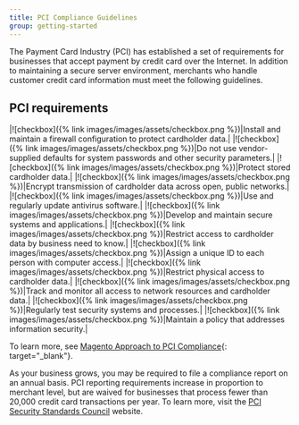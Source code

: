 ```yaml
---
title: PCI Compliance Guidelines
group: getting-started
---
```


The Payment Card Industry (PCI) has established a set of requirements for businesses that accept payment by credit card over the Internet. In addition to maintaining a secure server environment, merchants who handle customer credit card information must meet the following guidelines.

## PCI requirements

|![checkbox]({% link images/images/assets/checkbox.png %})|Install and maintain a firewall configuration to protect cardholder data.|
|![checkbox]({% link images/images/assets/checkbox.png %})|Do not use vendor-supplied defaults for system passwords and other security parameters.|
|![checkbox]({% link images/images/assets/checkbox.png %})|Protect stored cardholder data.|
|![checkbox]({% link images/images/assets/checkbox.png %})|Encrypt transmission of cardholder data across open, public networks.|
|![checkbox]({% link images/images/assets/checkbox.png %})|Use and regularly update antivirus software.|
|![checkbox]({% link images/images/assets/checkbox.png %})|Develop and maintain secure systems and applications.|
|![checkbox]({% link images/images/assets/checkbox.png %})|Restrict access to cardholder data by business need to know.|
|![checkbox]({% link images/images/assets/checkbox.png %})|Assign a unique ID to each person with computer access.|
|![checkbox]({% link images/images/assets/checkbox.png %})|Restrict physical access to cardholder data.|
|![checkbox]({% link images/images/assets/checkbox.png %})|Track and monitor all access to network resources and cardholder data.|
|![checkbox]({% link images/images/assets/checkbox.png %})|Regularly test security systems and processes.|
|![checkbox]({% link images/images/assets/checkbox.png %})|Maintain a policy that addresses information security.|

To learn more, see [Magento Approach to PCI Compliance][1]{: target="_blank"}.

As your business grows, you may be required to file a compliance report on an annual basis. PCI reporting requirements increase in proportion to merchant level, but are waived for businesses that process fewer than 20,000 credit card transactions per year. To learn more, visit the [PCI Security Standards Council][2] website.

[1]: https://magento.com/pci-compliance
[2]: https://www.pcisecuritystandards.org/index.php
